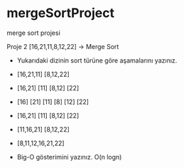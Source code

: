 # mergeSortProject
 merge sort projesi

Proje 2
[16,21,11,8,12,22] -> Merge Sort
* Yukarıdaki dizinin sort türüne göre aşamalarını yazınız.

* [16,21,11]         [8,12,22]
* [16,21]   [11]             [8,12]        [22]
* [16] [21]    [11]               [8] [12]     [22]
* [16,21]       [11]                  [8,12]       [22]
* [11,16,21]                       [8,12,22]
* [8,11,12,16,21,22]


* Big-O gösterimini yazınız.
O(n logn)

